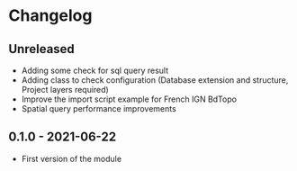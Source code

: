# Changelog

## Unreleased
* Adding some check for sql query result
* Adding class to check configuration (Database extension and structure, Project layers required)
* Improve the import script example for French IGN BdTopo
* Spatial query performance improvements

## 0.1.0 - 2021-06-22

* First version of the module

